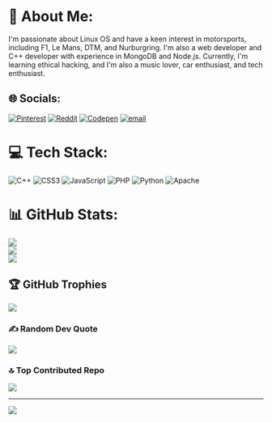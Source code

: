 # 💫 About Me:
I'm passionate about Linux OS and have a keen interest in motorsports, including F1, Le Mans, DTM, and Nurburgring. I'm also a web developer and C++ developer with experience in MongoDB and Node.js. Currently, I'm learning ethical hacking, and I'm also a music lover, car enthusiast, and tech enthusiast.


## 🌐 Socials:
[![Pinterest](https://img.shields.io/badge/Pinterest-%23E60023.svg?logo=Pinterest&logoColor=white)](https://pinterest.com/Yocrrz) [![Reddit](https://img.shields.io/badge/Reddit-%23FF4500.svg?logo=Reddit&logoColor=white)](https://reddit.com/user/YOCRRZ) [![Codepen](https://img.shields.io/badge/Codepen-000000?logo=codepen&logoColor=white)](https://codepen.io/YOCRRZ) [![email](https://img.shields.io/badge/Email-D14836?logo=gmail&logoColor=white)](mailto:adityaraj116111209@gmail.com) 

# 💻 Tech Stack:
![C++](https://img.shields.io/badge/c++-%2300599C.svg?style=plastic&logo=c%2B%2B&logoColor=white) ![CSS3](https://img.shields.io/badge/css3-%231572B6.svg?style=plastic&logo=css3&logoColor=white) ![JavaScript](https://img.shields.io/badge/javascript-%23323330.svg?style=plastic&logo=javascript&logoColor=%23F7DF1E) ![PHP](https://img.shields.io/badge/php-%23777BB4.svg?style=plastic&logo=php&logoColor=white) ![Python](https://img.shields.io/badge/python-3670A0?style=plastic&logo=python&logoColor=ffdd54) ![Apache](https://img.shields.io/badge/apache-%23D42029.svg?style=plastic&logo=apache&logoColor=white)
# 📊 GitHub Stats:
![](https://github-readme-stats.vercel.app/api?username=YOCRRZ224&theme=dark&hide_border=false&include_all_commits=false&count_private=false)<br/>
![](https://nirzak-streak-stats.vercel.app/?user=YOCRRZ224&theme=dark&hide_border=false)<br/>
![](https://github-readme-stats.vercel.app/api/top-langs/?username=YOCRRZ224&theme=dark&hide_border=false&include_all_commits=false&count_private=false&layout=compact)

## 🏆 GitHub Trophies
![](https://github-profile-trophy.vercel.app/?username=YOCRRZ224&theme=radical&no-frame=false&no-bg=false&margin-w=4)

### ✍️ Random Dev Quote
![](https://quotes-github-readme.vercel.app/api?type=vetical&theme=merko)

### 🔝 Top Contributed Repo
![](https://github-contributor-stats.vercel.app/api?username=YOCRRZ224&limit=5&theme=dark&combine_all_yearly_contributions=true)

---
[![](https://visitcount.itsvg.in/api?id=YOCRRZ224&icon=6&color=7)](https://visitcount.itsvg.in)

<!-- Proudly created with GPRM ( https://gprm.itsvg.in ) -->